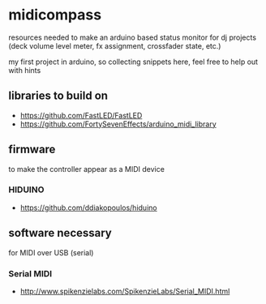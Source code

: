 # midicompass

resources needed to make an arduino based status monitor for dj projects (deck volume level meter, fx assignment, crossfader state, etc.)

my first project in arduino, so collecting snippets here, feel free to help out with hints

## libraries to build on

* https://github.com/FastLED/FastLED
* https://github.com/FortySevenEffects/arduino_midi_library

## firmware

to make the controller appear as a MIDI device

### HIDUINO

* https://github.com/ddiakopoulos/hiduino

## software necessary

for MIDI over USB (serial)

### Serial MIDI

* http://www.spikenzielabs.com/SpikenzieLabs/Serial_MIDI.html

